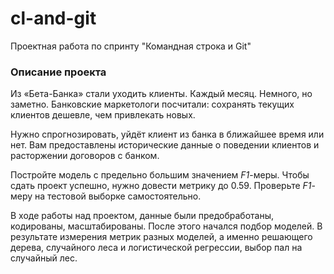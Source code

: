 # cl-and-git
Проектная работа по спринту "Командная строка и Git"
### Описание проекта
Из «Бета-Банка» стали уходить клиенты. Каждый месяц. Немного, но заметно. Банковские маркетологи посчитали: сохранять текущих клиентов дешевле, чем привлекать новых.

Нужно спрогнозировать, уйдёт клиент из банка в ближайшее время или нет. Вам предоставлены исторические данные о поведении клиентов и расторжении договоров с банком. 

Постройте модель с предельно большим значением *F1*-меры. Чтобы сдать проект успешно, нужно довести метрику до 0.59. Проверьте *F1*-меру на тестовой выборке самостоятельно.

В ходе работы над проектом, данные были предобработаны, кодированы, масштабированы.
После этого начался подбор моделей. В результате измерения метрик разных моделей, а именно решающего дерева, случайного леса и логистической регрессии, выбор пал на случайный лес.
